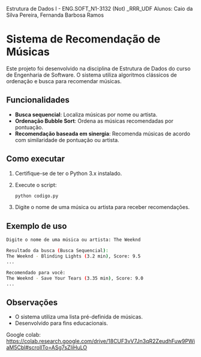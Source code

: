 Estrutura de Dados I - ENG.SOFT_N1-3132 (Not) _RRR_UDF
Alunos: Caio da Silva Pereira, Fernanda Barbosa Ramos

  # Sistema de Recomendação de Músicas 

Este projeto foi desenvolvido na disciplina de Estrutura de Dados do curso de Engenharia de Software. O sistema utiliza algoritmos clássicos de ordenação e busca para recomendar músicas.

## Funcionalidades

- **Busca sequencial**: Localiza músicas por nome ou artista.
- **Ordenação Bubble Sort**: Ordena as músicas recomendadas por pontuação.
- **Recomendação baseada em sinergia**: Recomenda músicas de acordo com similaridade de pontuação ou artista.

## Como executar

1. Certifique-se de ter o Python 3.x instalado.
2. Execute o script:
   ```bash
   python codigo.py
   ```

3. Digite o nome de uma música ou artista para receber recomendações.

## Exemplo de uso

```bash
Digite o nome de uma música ou artista: The Weeknd

Resultado da busca (Busca Sequencial):
The Weeknd - Blinding Lights (3.2 min), Score: 9.5
...

Recomendado para você:
The Weeknd - Save Your Tears (3.35 min), Score: 9.0
...
```

## Observações

- O sistema utiliza uma lista pré-definida de músicas.
- Desenvolvido para fins educacionais.

Google colab: https://colab.research.google.com/drive/18CUF3vV7Jn3qR2ZeudhFuw9PWiaM5Cbl#scrollTo=ASg7sZIiHuLO
